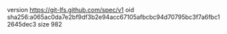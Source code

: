 version https://git-lfs.github.com/spec/v1
oid sha256:a065ac0da7e2bf9df3b2e94acc67105afbcbc94d70795bc3f7a6fbc12645dec3
size 982
